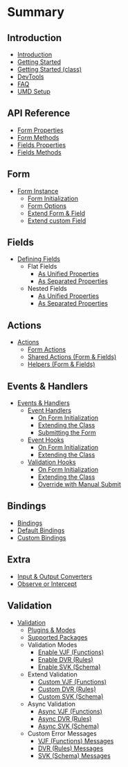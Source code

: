 # Summary

## Introduction
* [Introduction](README.md)
* [Getting Started](docs/getting-started.md)
* [Getting Started (class)](docs/getting-started-class.md)
* [DevTools](docs/devtools.md)
* [FAQ](docs/faq.md)
* [UMD Setup](docs/umd-setup.md)

## API Reference
* [Form Properties](docs/api-reference/form-properties.md)
* [Form Methods](docs/api-reference/form-methods.md)
* [Fields Properties](docs/api-reference/fields-properties.md)
* [Fields Methods](docs/api-reference/fields-methods.md)

## Form
* [Form Instance](docs/form/README.md)
    * [Form Initialization](docs/form/form-initialization.md)
    * [Form Options](docs/form/form-options.md)
    * [Extend Form & Field](docs/form/extend/generic.md)
    * [Extend custom Field](docs/form/extend/custom.md)

## Fields
* [Defining Fields](docs/fields/defining-fields.md)
    * Flat Fields
        * [As Unified Properties](docs/fields/defining-flat-fields/unified-properties.md)
        * [As Separated Properties](docs/fields/defining-flat-fields/separated-properties.md)
    * Nested Fields
        * [As Unified Properties](docs/fields/defining-nested-fields/unified-properties.md)
        * [As Separated Properties](docs/fields/defining-nested-fields/separated-properties.md)

## Actions
* [Actions](docs/actions/README.md)
    * [Form Actions](docs/actions/form.md)
    * [Shared Actions (Form & Fields)](docs/actions/shared.md)
    * [Helpers (Form & Fields)](docs/actions/helpers.md)

## Events & Handlers
* [Events & Handlers](docs/events/README.md)
    * [Event Handlers](docs/events/event-handlers.md)
        * [On Form Initialization](docs/events/event-handlers/constructor.md)
        * [Extending the Class](docs/events/event-handlers/extending.md)
        * [Submitting the Form](docs/events/event-handlers.md#submitting-the-form)
    * [Event Hooks](docs/events/event-hooks.md)
        * [On Form Initialization](docs/events/event-hooks/constructor.md)
        * [Extending the Class](docs/events/event-hooks/extending.md)
    * [Validation Hooks](docs/events/validation-hooks.md)
        * [On Form Initialization](docs/events/validation-hooks/constructor.md)
        * [Extending the Class](docs/events/validation-hooks/extending.md)
        * [Override with Manual Submit](docs/events/validation-hooks/override.md)

## Bindings
* [Bindings](docs/bindings/README.md)
 * [Default Bindings](docs/bindings/default.md)
 * [Custom Bindings](docs/bindings/custom.md)

## Extra
* [Input & Output Converters](docs/fields/converters/input-output.md)
* [Observe or Intercept](docs/fields/mobx-events.md)

## Validation
* [Validation](docs/validation/README.md)
    * [Plugins & Modes](docs/validation/plugins.md)
    * [Supported Packages](docs/validation/supported-packages.md)
    * Validation Modes
        * [Enable VJF (Functions)](docs/validation/modes/vjf-enable.md)
        * [Enable DVR (Rules)](docs/validation/modes/dvr-enable.md)
        * [Enable SVK (Schema)](docs/validation/modes/svk-enable.md)
    * Extend Validation
        * [Custom VJF (Functions)](docs/validation/modes/vjf-custom.md)
        * [Custom DVR (Rules)](docs/validation/modes/dvr-custom.md)
        * [Custom SVK (Schema)](docs/validation/modes/svk-custom.md)
    * Async Validation
        * [Async VJF (Functions)](docs/validation/modes/vjf-async.md)
        * [Async DVR (Rules)](docs/validation/modes/dvr-async.md)
        * [Async SVK (Schema)](docs/validation/modes/svk-async.md)
    * Custom Error Messages
        * [VJF (Functions) Messages](docs/validation/modes/vjf-messages.md)
        * [DVR (Rules) Messages](docs/validation/modes/dvr-messages.md)
        * [SVK (Schema) Messages](docs/validation/modes/svk-messages.md)

